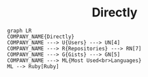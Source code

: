 <h1 align="center">Directly</h1>

```mermaid
graph LR
COMPANY_NAME{Directly}
COMPANY_NAME ---> U{Users} ---> UN[4]
COMPANY_NAME ---> R{Repositories} ---> RN[7]
COMPANY_NAME ---> G{Gists} ---> GN[5]
COMPANY_NAME ---> ML{Most Used<br>Languages}
ML --> Ruby[Ruby]
```
